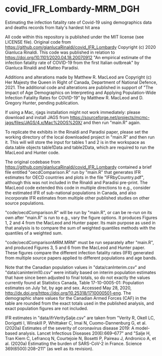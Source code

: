 # covid_IFR_Lombardy-MRM_DGH
Estimating the infection fatality rate of Covid-19 using demographics data and deaths records from Italy's hardest hit area

All code within this repository is published under the MIT license (see LICENSE file).  Original code from https://github.com/gianlucaRinaldi/covid_IFR_Lombardy Copyright (c) 2020 Gianluca Rinaldi. This code was published in relation to https://doi.org/10.1101/2020.04.18.20070912 "An empirical estimate of the infection fatality rate of COVID-19 from the first Italian outbreak" by Gianluca Rinaldi and Matteo Paradisi. 

Additions and alterations made by Matthew R. MacLeod are Copyright (c) Her Majesty the Queen in Right of Canada, Department of National Defence, 2021. The additional code and alterations are published in support of "The Impact of Age Demographics on Interpreting and Applying Population-Wide Infection Fatality Rates for COVID-19" by Matthew R. MacLeod and D. Gregory Hunter, pending publication.

If using a Mac, rjags installation might not work immediately: please download and install JAGS from 
https://sourceforge.net/projects/mcmc-jags/files/JAGS/4.x/Mac%20OS%20X/ 
and then run "main.R" again.

To replicate the exhibits in the Rinaldi and Paradisi paper, please set the working directory of the local downloaded project in "main.R" and then run it.  This will will store the input for tables 1 and 2 is in the workspace as data.table objects table1Data and table2Data, which are required to run the MacLeod and Hunter code.

The original codebase from https://github.com/gianlucaRinaldi/covid_IFR_Lombardy contained a brief file entitled "oecdComparison.R" run by "main.R" that generates IFR estimates for OECD countries and plots in the file "IFRbyCountry.pdf", although this was not included in the Rinaldi and Paradisi pre-print. The MacLeod code extended this code in multiple directions to e.g., consider the estimated IFR of sub-national populations in Canada, and also incorporate IFR estimates from multiple other published studies on other source populations.

"code/oecdComparison.R" will be run by "main.R", or can be re-run on its own after "main.R" is run to e.g., vary the figure options.  It produces Figures 1, 2 and 4 from the MacLeod and Hunter paper.  Its main purpose as used in that analysis is to compare the sum of weighted quantiles methods with the quantiles of a weighted sum.  

"code/oecdComparisonMRM.MRM" must be run separately after "main.R", and produced Figures 3, 5 and 6 from the MacLeod and Hunter paper. These figures compare the different infection fatality rates (IFR) generated from multiple source papers applied to different populations and age bands.

Note that the Canadian population values in "data/canInterim.csv" and "data/caninterim10.csv" were initially based on interim population estimates that have since been adjusted to final totals, so do not exactly the values currently found at Statistics Canada, Table 17-10-0005-01: Population estimates on July 1st, by age and sex. Accessed May 28, 2020, http://dx.doi.org/https://doi.org/10.25318/1710000501-eng. The demographic share values for the Canadian Armed Forces (CAF) in the table are rounded from the exact totals used in the published analysis, and exact population figures are not included. 


IFR estimates in "data/ifrVeritySalje.csv" are taken from "Verity R, Okell LC, Dorigatti I, Winskill P, Whittaker C, Imai N, Cuomo-Dannenburg G, et al. (2020a) Estimates of the severity of coronavirus disease 2019: A model-based analysis. Lancet Infectious Diseases 20(6):669–677" and "Salje H, Tran Kiem C, Lefrancq N, Courtejoie N, Bosetti P, Paireau J, Andronico A, et al. (2020a) Estimating the burden of SARS-CoV-2 in France. Science 369(6500):208–211" (as well as its revision).